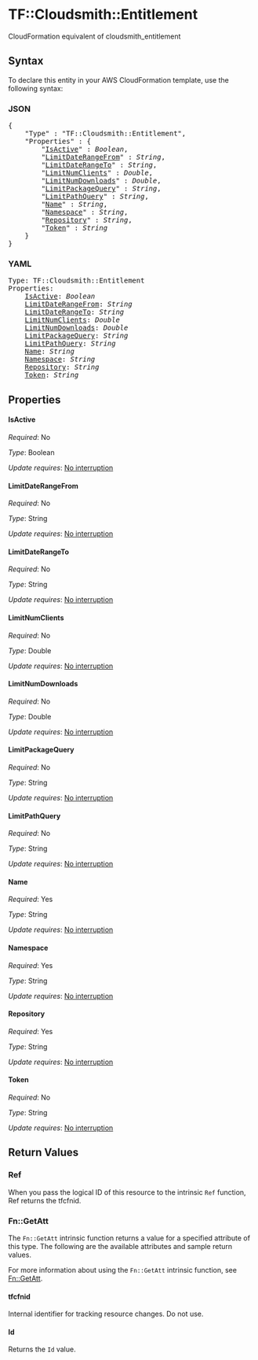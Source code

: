 # TF::Cloudsmith::Entitlement

CloudFormation equivalent of cloudsmith_entitlement

## Syntax

To declare this entity in your AWS CloudFormation template, use the following syntax:

### JSON

<pre>
{
    "Type" : "TF::Cloudsmith::Entitlement",
    "Properties" : {
        "<a href="#isactive" title="IsActive">IsActive</a>" : <i>Boolean</i>,
        "<a href="#limitdaterangefrom" title="LimitDateRangeFrom">LimitDateRangeFrom</a>" : <i>String</i>,
        "<a href="#limitdaterangeto" title="LimitDateRangeTo">LimitDateRangeTo</a>" : <i>String</i>,
        "<a href="#limitnumclients" title="LimitNumClients">LimitNumClients</a>" : <i>Double</i>,
        "<a href="#limitnumdownloads" title="LimitNumDownloads">LimitNumDownloads</a>" : <i>Double</i>,
        "<a href="#limitpackagequery" title="LimitPackageQuery">LimitPackageQuery</a>" : <i>String</i>,
        "<a href="#limitpathquery" title="LimitPathQuery">LimitPathQuery</a>" : <i>String</i>,
        "<a href="#name" title="Name">Name</a>" : <i>String</i>,
        "<a href="#namespace" title="Namespace">Namespace</a>" : <i>String</i>,
        "<a href="#repository" title="Repository">Repository</a>" : <i>String</i>,
        "<a href="#token" title="Token">Token</a>" : <i>String</i>
    }
}
</pre>

### YAML

<pre>
Type: TF::Cloudsmith::Entitlement
Properties:
    <a href="#isactive" title="IsActive">IsActive</a>: <i>Boolean</i>
    <a href="#limitdaterangefrom" title="LimitDateRangeFrom">LimitDateRangeFrom</a>: <i>String</i>
    <a href="#limitdaterangeto" title="LimitDateRangeTo">LimitDateRangeTo</a>: <i>String</i>
    <a href="#limitnumclients" title="LimitNumClients">LimitNumClients</a>: <i>Double</i>
    <a href="#limitnumdownloads" title="LimitNumDownloads">LimitNumDownloads</a>: <i>Double</i>
    <a href="#limitpackagequery" title="LimitPackageQuery">LimitPackageQuery</a>: <i>String</i>
    <a href="#limitpathquery" title="LimitPathQuery">LimitPathQuery</a>: <i>String</i>
    <a href="#name" title="Name">Name</a>: <i>String</i>
    <a href="#namespace" title="Namespace">Namespace</a>: <i>String</i>
    <a href="#repository" title="Repository">Repository</a>: <i>String</i>
    <a href="#token" title="Token">Token</a>: <i>String</i>
</pre>

## Properties

#### IsActive

_Required_: No

_Type_: Boolean

_Update requires_: [No interruption](https://docs.aws.amazon.com/AWSCloudFormation/latest/UserGuide/using-cfn-updating-stacks-update-behaviors.html#update-no-interrupt)

#### LimitDateRangeFrom

_Required_: No

_Type_: String

_Update requires_: [No interruption](https://docs.aws.amazon.com/AWSCloudFormation/latest/UserGuide/using-cfn-updating-stacks-update-behaviors.html#update-no-interrupt)

#### LimitDateRangeTo

_Required_: No

_Type_: String

_Update requires_: [No interruption](https://docs.aws.amazon.com/AWSCloudFormation/latest/UserGuide/using-cfn-updating-stacks-update-behaviors.html#update-no-interrupt)

#### LimitNumClients

_Required_: No

_Type_: Double

_Update requires_: [No interruption](https://docs.aws.amazon.com/AWSCloudFormation/latest/UserGuide/using-cfn-updating-stacks-update-behaviors.html#update-no-interrupt)

#### LimitNumDownloads

_Required_: No

_Type_: Double

_Update requires_: [No interruption](https://docs.aws.amazon.com/AWSCloudFormation/latest/UserGuide/using-cfn-updating-stacks-update-behaviors.html#update-no-interrupt)

#### LimitPackageQuery

_Required_: No

_Type_: String

_Update requires_: [No interruption](https://docs.aws.amazon.com/AWSCloudFormation/latest/UserGuide/using-cfn-updating-stacks-update-behaviors.html#update-no-interrupt)

#### LimitPathQuery

_Required_: No

_Type_: String

_Update requires_: [No interruption](https://docs.aws.amazon.com/AWSCloudFormation/latest/UserGuide/using-cfn-updating-stacks-update-behaviors.html#update-no-interrupt)

#### Name

_Required_: Yes

_Type_: String

_Update requires_: [No interruption](https://docs.aws.amazon.com/AWSCloudFormation/latest/UserGuide/using-cfn-updating-stacks-update-behaviors.html#update-no-interrupt)

#### Namespace

_Required_: Yes

_Type_: String

_Update requires_: [No interruption](https://docs.aws.amazon.com/AWSCloudFormation/latest/UserGuide/using-cfn-updating-stacks-update-behaviors.html#update-no-interrupt)

#### Repository

_Required_: Yes

_Type_: String

_Update requires_: [No interruption](https://docs.aws.amazon.com/AWSCloudFormation/latest/UserGuide/using-cfn-updating-stacks-update-behaviors.html#update-no-interrupt)

#### Token

_Required_: No

_Type_: String

_Update requires_: [No interruption](https://docs.aws.amazon.com/AWSCloudFormation/latest/UserGuide/using-cfn-updating-stacks-update-behaviors.html#update-no-interrupt)

## Return Values

### Ref

When you pass the logical ID of this resource to the intrinsic `Ref` function, Ref returns the tfcfnid.

### Fn::GetAtt

The `Fn::GetAtt` intrinsic function returns a value for a specified attribute of this type. The following are the available attributes and sample return values.

For more information about using the `Fn::GetAtt` intrinsic function, see [Fn::GetAtt](https://docs.aws.amazon.com/AWSCloudFormation/latest/UserGuide/intrinsic-function-reference-getatt.html).

#### tfcfnid

Internal identifier for tracking resource changes. Do not use.

#### Id

Returns the <code>Id</code> value.

